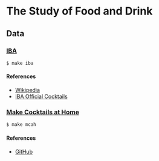 # The Study of Food and Drink

## Data

### [IBA](http://www.iba-world.com)

```
$ make iba
```

#### References

* [Wikipedia](https://en.wikipedia.org/wiki/International_Bartenders_Association)
* [IBA Official Cocktails](http://www.iba-world.com/index.php?option=com_content&view=article&id=88&Itemid=532)

### [Make Cocktails at Home](http://makecocktailsathome.com)

```
$ make mcah
```

#### References

* [GitHub](https://github.com/daveturnbull/cocktails)
